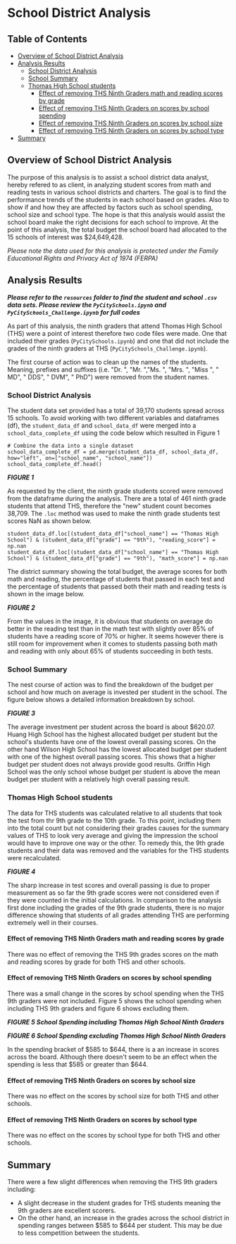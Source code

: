 # School District Analysis

## Table of Contents

- [Overview of School District Analysis](#overview-of-school-district-analysis)
- [Analysis Results](#analysis-results)
  * [School District Analysis](#school-district-analysis)
  * [School Summary](#school-summary)
  * [Thomas High School students](#thomas-high-school-students)
    + [Effect of removing THS Ninth Graders math and reading scores by grade](#effect-of-removing-ths-ninth-graders-math-and-reading-scores-by-grade)
    + [Effect of removing THS Ninth Graders on scores by school spending](#effect-of-removing-ths-ninth-graders-on-scores-by-school-spending)
    + [Effect of removing THS Ninth Graders on scores by school size](#effect-of-removing-ths-ninth-graders-on-scores-by-school-size)
    + [Effect of removing THS Ninth Graders on scores by school type](#effect-of-removing-ths-ninth-graders-on-scores-by-school-type)
- [Summary](#summary)

## Overview of School District Analysis

The purpose of this analysis is to assist a school district data analyst, hereby refered to as client, in analyzing student scores from math and reading tests in various school districts and charters. The goal is to find the performance trends of the students in each school based on grades. Also to show if and how they are affected by factors such as school spending, school size and school type. The hope is that this analysis would assist the school board make the right decisions for each school to improve. At the point of this analysis, the total budget the school board had allocated to the 15 schools of interest was $24,649,428.

*Please note the data used for this analysis is protected under the Family Educational Rights and Privacy Act of 1974 (FERPA)*

## Analysis Results
**_Please refer to the `resources` folder to find the student and school `.csv` data sets. Please review the `PyCitySchools.ipynb` and `PyCitySchools_Challenge.ipynb` for full codes_**

As part of this analysis, the ninth graders that attend Thomas High School (THS) were a point of interest therefore two code files were made. One that included their grades (`PyCitySchools.ipynb`) and one that did not include the grades of the ninth graders at THS (`PyCitySchools_Challenge.ipynb`).

The first course of action was to clean up the names of the students. Meaning, prefixes and suffixes (i.e. "Dr. ", "Mr. ","Ms. ", "Mrs. ", "Miss ", " MD", " DDS", " DVM", " PhD") were removed from the student names. 
 
### School District Analysis

The student data set provided has a total of 39,170 students spread across 15 schools. To avoid working with two different variables and dataframes (df), the `student_data_df` and `school_data_df` were merged into a `school_data_complete_df` using the code below which resulted in Figure 1

```
# Combine the data into a single dataset
school_data_complete_df = pd.merge(student_data_df, school_data_df, how="left", on=["school_name", "school_name"])
school_data_complete_df.head()
```

**_FIGURE 1_**

As requested by the client, the ninth grade students scored were removed from the dataframe during the analysis. There are a total of 461 ninth grade students that attend THS, therefore the "new" student count becomes 38,709. The `.loc` method was used to make the ninth grade students test scores NaN as shown below.

```
student_data_df.loc[(student_data_df["school_name"] == "Thomas High School") & (student_data_df["grade"] == "9th"), "reading_score"] = np.nan
student_data_df.loc[(student_data_df["school_name"] == "Thomas High School") & (student_data_df["grade"] == "9th"), "math_score"] = np.nan
```

The district summary showing the total budget, the average scores for both math and reading, the percentage of students that passed in each test and the percentage of students that passed both their math and reading tests is shown in the image below.

**_FIGURE 2_**

From the values in the image, it is obvious that students on average do better in the reading test than in the math test with slightly over 85% of students have a reading score of 70% or higher. It seems however there is still room for improvement when it comes to students passing both math and reading with only about 65% of students succeeding in both tests.

### School Summary

The nest course of action was to find the breakdown of the budget per school and how much on average is invested per student in the school. The figure below shows a detailed information breakdown by school.

**_FIGURE 3_**

The average investment per student across the board is about $620.07. Huang High School has the highest allocated budget per student but the school's students have one of the lowest overall passing scores. On the other hand Wilson High School has the lowest allocated budget per student with one of the highest overall passing scores. This shows that a higher budget per student does not always provide good results. Griffin High School was the only school whose budget per student is above the mean budget per student with a relatively high overall passing result.

### Thomas High School students

The data for THS students was calculated relative to all students that took the test from thr 9th grade to the 10th grade. To this point, including them into the total count but not considering their grades causes for the summary values of THS to look very average and giving the impression the school would have to improve one way or the other. To remedy this, the 9th grade students and their data was removed and the variables for the THS students were recalculated. 

**_FIGURE 4_**

The sharp increase in test scores and overall passing is due to proper measurement as so far the 9th grade scores were not considered even if they were counted in the initial calculations. In comparison to the analysis first done including the grades of the 9th grade students, there is no major difference showing that students of all grades attending THS are performing extremely well in their courses.

#### Effect of removing THS Ninth Graders math and reading scores by grade

There was no effect of removing the THS 9th grades scores on the math and reading scores by grade for both THS and other schools.

#### Effect of removing THS Ninth Graders on scores by school spending

There was a small change in the scores by school spending when the THS 9th graders were not included. Figure 5 shows the school spending when including THS 9th graders and figure 6 shows excluding them.

**_FIGURE 5 School Spending including Thomas High School Ninth Graders_**


**_FIGURE 6 School Spending excluding Thomas High School Ninth Graders_**


In the spending bracket of $585 to $644, there is a an increase in scores across the board. Although there doesn't seem to be an effect when the spending is less that $585 or greater than $644.

#### Effect of removing THS Ninth Graders on scores by school size

There was no effect on the scores by school size for both THS and other schools.

#### Effect of removing THS Ninth Graders on scores by school type 

There was no effect on the scores by school type for both THS and other schools.


## Summary

There were a few slight differences when removing the THS 9th graders including:
- A slight decrease in the student grades for THS students meaning the 9th graders are excellent scorers.
- On the other hand, an increase in the grades across the school district in spending ranges between $585 to $644 per student. This may be due to less competition between the students.

